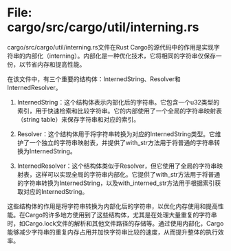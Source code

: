 # File: cargo/src/cargo/util/interning.rs

cargo/src/cargo/util/interning.rs文件在Rust Cargo的源代码中的作用是实现字符串的内部化（interning）。内部化是一种优化技术，它将相同的字符串仅保存一份，以节省内存和提高性能。

在该文件中，有三个重要的结构体：InternedString、Resolver和InternedResolver。

1. InternedString：这个结构体表示内部化后的字符串。它包含一个u32类型的索引，用于快速检索和比较字符串。它的内部使用了一个全局的字符串映射表（string table）来保存字符串和对应的索引。

2. Resolver：这个结构体用于将字符串转换为对应的InternedString类型。它维护了一个独立的字符串映射表，并提供了with_str方法用于将普通的字符串转换为InternedString。

3. InternedResolver：这个结构体类似于Resolver，但它使用了全局的字符串映射表，这样可以实现全局的字符串内部化。它提供了with_str方法用于将普通的字符串转换为InternedString，以及with_interned_str方法用于根据索引获取对应的InternedString。

这些结构体的作用是将字符串转换为内部化后的字符串，以优化内存使用和提高性能。在Cargo的许多地方使用到了这些结构体，尤其是在处理大量重复的字符串时，如Cargo.lock文件的解析和其他文件路径的存储等。通过使用内部化，Cargo能够减少字符串的重复内存占用并加快字符串比较的速度，从而提升整体的执行效率。

